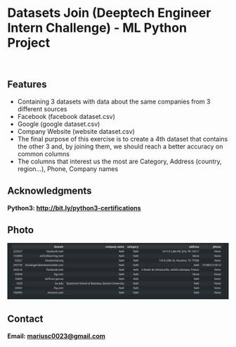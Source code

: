 <h1> Datasets Join (Deeptech Engineer Intern Challenge) - ML Python Project</h1>
<br>
<h2>Features</h2>
<ul>
    <li>Containing 3 datasets with data about the same companies from 3 different sources</li>
    <li>Facebook (facebook dataset.csv)</li>
    <li>Google (google dataset.csv)</li>
    <li>Company Website (website dataset.csv)</li>
    <li>The final purpose of this exercise is to create a 4th dataset that contains the other 3 and, by joining them, we should reach a better accuracy on common columns</li>
    <li>The columns that interest us the most are Category, Address (country, region...), Phone, Company names</li>
</ul>


<h2>Acknowledgments</h2>

<b> Python3: http://bit.ly/python3-certifications </b>
<br>

<h2>Photo</h2>
<img src="image.png">
<br>
<h2>Contact</h2>

<b> Email: mariusc0023@gmail.com </b>

